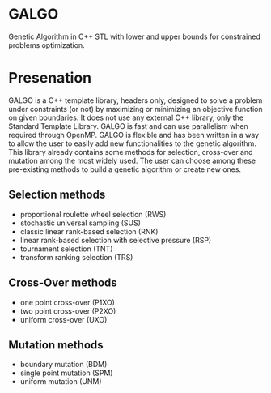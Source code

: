 # GALGO
Genetic Algorithm in C++ STL with lower and upper bounds for constrained problems optimization.

# Presenation
GALGO is a C++ template library, headers only, designed to solve a problem under constraints (or not) by maximizing or minimizing an objective function on given boundaries. It does not use any external C++ library, only the Standard Template Library. GALGO is fast and can use parallelism when required through OpenMP. GALGO is flexible and has been written in a way to allow the user to easily add new functionalities to the genetic algorithm. This library already contains some methods for selection, cross-over and mutation among the most widely used. The user can choose among these pre-existing methods to build a genetic algorithm or create new ones.
## Selection methods
- proportional roulette wheel selection (RWS)
- stochastic universal sampling (SUS)
- classic linear rank-based selection (RNK)
- linear rank-based selection with selective pressure (RSP)
- tournament selection (TNT)
- transform ranking selection (TRS)
## Cross-Over methods
- one point cross-over (P1XO)
- two point cross-over (P2XO)
- uniform cross-over (UXO)
## Mutation methods
- boundary mutation (BDM)
- single point mutation (SPM)
- uniform mutation (UNM)
